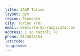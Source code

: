 ```yaml
---
title: SASP Torino
layout: gym
region: Piemonte
city: Torino (TO)
email: webmaster@arrampicata.com
address: C.so tazzoli 78
phone: 0115683154
latitude: 
longitude: 
---
```



